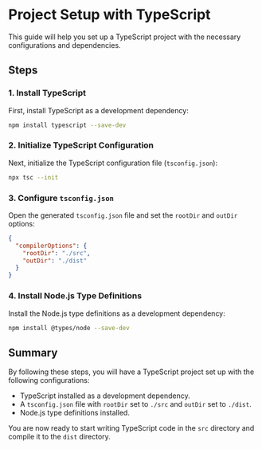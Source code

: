 # Project Setup with TypeScript

This guide will help you set up a TypeScript project with the necessary configurations and dependencies.

## Steps

### 1. Install TypeScript

First, install TypeScript as a development dependency:

```bash
npm install typescript --save-dev
```

### 2. Initialize TypeScript Configuration

Next, initialize the TypeScript configuration file (`tsconfig.json`):

```bash
npx tsc --init
```

### 3. Configure `tsconfig.json`

Open the generated `tsconfig.json` file and set the `rootDir` and `outDir` options:

```json
{
  "compilerOptions": {
    "rootDir": "./src",
    "outDir": "./dist"
  }
}
```

### 4. Install Node.js Type Definitions

Install the Node.js type definitions as a development dependency:

```bash
npm install @types/node --save-dev
```

## Summary

By following these steps, you will have a TypeScript project set up with the following configurations:

- TypeScript installed as a development dependency.
- A `tsconfig.json` file with `rootDir` set to `./src` and `outDir` set to `./dist`.
- Node.js type definitions installed.

You are now ready to start writing TypeScript code in the `src` directory and compile it to the `dist` directory.
```
